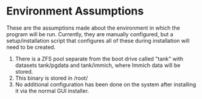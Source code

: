# Environment Assumptions
These are the assumptions made about the environment in which the program will be run. Currently, they are manually configured, but a setup/installation script that configures all of these during installation will need to be created.

1. There is a ZFS pool separate from the boot drive called "tank" with datasets tank/pgdata and tank/immich, where Immich data will be stored.
2. This binary is stored in /root/
3. No additional configuration has been done on the system after installing it via the normal GUI installer.
